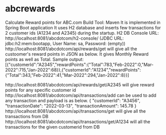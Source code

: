 # abcrewards
Calculate Reward points for ABC.com
Build Tool: Maven
It is implemented in Spring Boot application
It uses H2 database and inserts few transactions for 2 customer ids (A1234 and A2345) during the startup.
H2 DB Console URL: http://localhost:8081/abcdotcom/h2-console/ (JDBC URL: jdbc:h2:mem:bootapp, User Name: sa, Password: (empty))
http://localhost:8081/abcdotcom/api/rewards/get will give all the custoomer's reward points in JSON as below. It gives Monthly Reward points as well as Total.
Sample output:
[{"customerId":"A2345","rewardPoints":{"Total":783,"Feb-2022":0,"Mar-2022":715,"Jan-2022":68}},{"customerId":"A1234","rewardPoints":{"Total":343,"Feb-2022":41,"Mar-2022":294,"Jan-2022":8}}]

http://localhost:8081/abcdotcom/api/rewards/get/A2345 will give reward points for any specific customer id
http://localhost:8081/abcdotcom/api/transactions/add can be used to add any transaction and payload is as below.
        {
        "customerId": "A3456",
        "transactionDate": "2022-03-13",
        "transactionAmount": 145.78
        }
http://localhost:8081/abcdotcom/api/transactions/get will give all the transactions from DB
http://localhost:8081/abcdotcom/api/transactions/get/A1234 will all the transactions for the given customerid from DB

